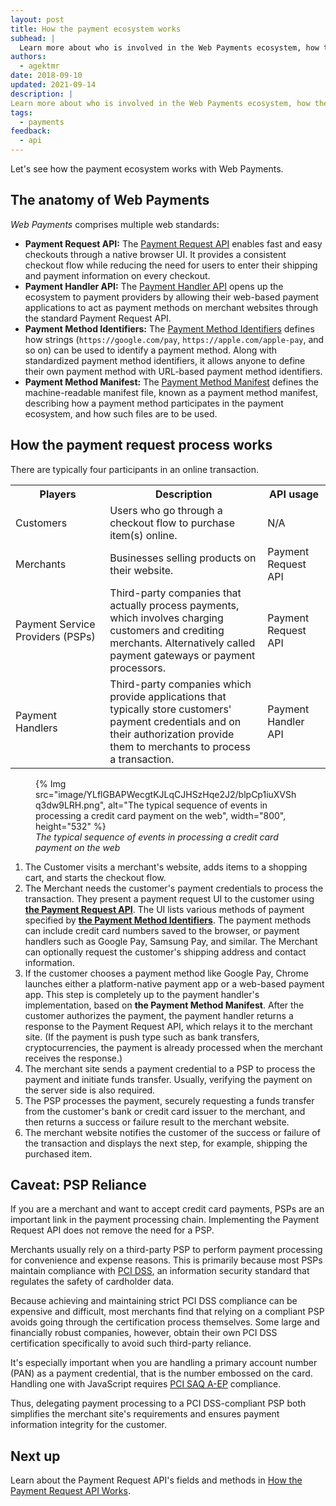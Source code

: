 ```yaml
---
layout: post
title: How the payment ecosystem works
subhead: |
  Learn more about who is involved in the Web Payments ecosystem, how they interact with each other, and how you can participate.
authors:
  - agektmr
date: 2018-09-10
updated: 2021-09-14
description: |
Learn more about who is involved in the Web Payments ecosystem, how they interact with each other, and how you can participate.```
tags:
  - payments
feedback:
  - api
---
```


Let's see how the payment ecosystem works with Web Payments.

## The anatomy of Web Payments

_Web Payments_ comprises multiple web standards:

*   **Payment Request API:** The [Payment Request
    API](/how-payment-request-api-works/) enables fast and easy checkouts
    through a native browser UI. It provides a consistent checkout flow while
    reducing the need for users to enter their shipping and payment information
    on every checkout.
*   **Payment Handler API:** The [Payment Handler
    API](/web-based-payment-apps-overview/) opens up the ecosystem to
    payment providers by allowing their web-based payment applications to act as
    payment methods on merchant websites through the standard Payment Request
    API.
*   **Payment Method Identifiers:** The [Payment Method
    Identifiers](/setting-up-a-payment-method/#step-1:-provide-the-payment-method-identifier)
    defines how strings (`https://google.com/pay`,
    `https://apple.com/apple-pay`, and so on) can be used to identify a payment
    method. Along with standardized payment method identifiers, it allows anyone
    to define their own payment method with URL-based payment method
    identifiers.
*   **Payment Method Manifest:** The [Payment Method
    Manifest](/setting-up-a-payment-method/#step-2:-serve-the-payment-method-manifest)
    defines the machine-readable manifest file, known as a payment method
    manifest, describing how a payment method participates in the payment
    ecosystem, and how such files are to be used.

## How the payment request process works

There are typically four participants in an online transaction.

<table>
  <tr>
   <th style="width:30%;">Players</th>
   <th style="width:50%;">Description</th>
   <th style="width:20%;">API usage</th>
  </tr>
  <tr>
   <td>Customers</td>
   <td>Users who go through a checkout flow to purchase item(s) online.
   </td>
   <td>N/A</td>
  </tr>
  <tr>
   <td>Merchants</td>
   <td>Businesses selling products on their website.
   </td>
   <td>Payment Request API</td>
  </tr>
  <tr>
   <td>Payment Service Providers (PSPs)</td>
   <td>Third-party companies that actually process payments,
   which involves charging customers and crediting merchants.
   Alternatively called payment gateways or payment processors.
   </td>
   <td>Payment Request API</td>
  </tr>
  <tr>
   <td>Payment Handlers</td>
   <td>Third-party companies which provide applications that typically
   store customers' payment credentials and on their authorization
   provide them to merchants to process a transaction.
   </td>
   <td>Payment Handler API</td>
  </tr>
</table>

<figure>
  {% Img src="image/YLflGBAPWecgtKJLqCJHSzHqe2J2/blpCp1iuXVShq3dw9LRH.png", alt="The typical sequence of events in processing a credit card payment on the web", width="800", height="532" %}
  <figcaption><i>The typical sequence of events in processing a credit card
  payment on the web</i></figcaption>
</figure>

1.  The Customer visits a merchant's website, adds items to a shopping cart, and
    starts the checkout flow.
1.  The Merchant needs the customer's payment credentials to process the
    transaction. They present a payment request UI to the customer using [**the
    Payment Request API**](/how-payment-request-api-works). The UI lists various
    methods of payment specified by [**the Payment Method
    Identifiers**](/setting-up-a-payment-method/#step-1:-provide-the-payment-method-identifier).
    The payment methods can include credit card numbers saved to the browser, or
    payment handlers such as Google Pay, Samsung Pay, and similar. The Merchant can
    optionally request the customer's shipping address and contact information.
1.  If the customer chooses a payment method like Google Pay, Chrome launches
    either a platform-native payment app or a web-based payment app. This step
    is completely up to the payment handler's implementation, based on **the
    Payment Method Manifest**. After the customer authorizes the payment, the
    payment handler returns a response to the Payment Request API, which relays
    it to the merchant site. (If the payment is push type such as bank
    transfers, cryptocurrencies, the payment is already processed when the
    merchant receives the response.)
1.  The merchant site sends a payment credential to a PSP to process the payment
    and initiate funds transfer. Usually, verifying the payment on the server
    side is also required.
1.  The PSP processes the payment, securely requesting a funds transfer from the
    customer's bank or credit card issuer to the merchant, and then returns a
    success or failure result to the merchant website.
1.  The merchant website notifies the customer of the success or failure of the
    transaction and displays the next step, for example, shipping the purchased item.

## Caveat: PSP Reliance

If you are a merchant and want to accept credit card payments, PSPs are an
important link in the payment processing chain. Implementing the Payment Request
API does not remove the need for a PSP.

Merchants usually rely on a third-party PSP to perform payment processing for
convenience and expense reasons. This is primarily because most PSPs maintain
compliance with [PCI
DSS](https://en.wikipedia.org/wiki/Payment_Card_Industry_Data_Security_Standard),
an information security standard that regulates the safety of cardholder data.

Because achieving and maintaining strict PCI DSS compliance can be expensive and
difficult, most merchants find that relying on a compliant PSP avoids going
through the certification process themselves. Some large and financially robust
companies, however, obtain their own PCI DSS certification specifically to avoid
such third-party reliance.

It's especially important when you are handling a primary account number (PAN)
as a payment credential, that is the number embossed on the card. Handling one
with JavaScript requires [PCI SAQ
A-EP](https://www.pcisecuritystandards.org/documents/PCI-DSS-v3_2-SAQ-A_EP.pdf)
compliance.

Thus, delegating payment processing to a PCI DSS-compliant PSP both simplifies
the merchant site's requirements and ensures payment information integrity for
the customer.

## Next up

Learn about the Payment Request API's fields and methods in [How the Payment
Request API
Works](/how-payment-request-api-works).
